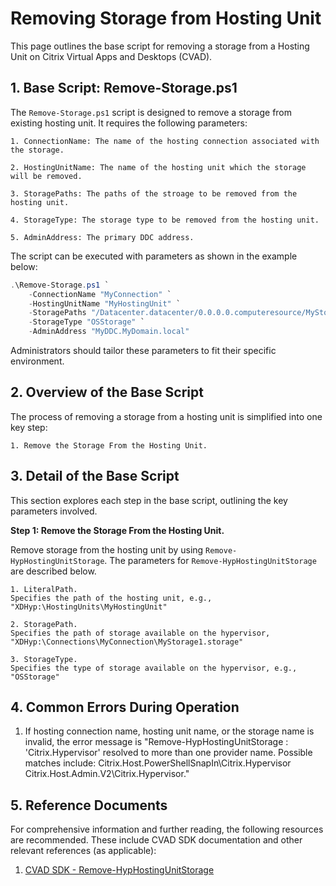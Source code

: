 # Removing Storage from Hosting Unit

This page outlines the base script for removing a storage from a Hosting Unit on Citrix Virtual Apps and Desktops (CVAD). 



## 1. Base Script: Remove-Storage.ps1

The `Remove-Storage.ps1` script is designed to remove a storage from existing hosting unit. It requires the following parameters:

    1. ConnectionName: The name of the hosting connection associated with the storage.
    
    2. HostingUnitName: The name of the hosting unit which the storage will be removed.
    
    3. StoragePaths: The paths of the stroage to be removed from the hosting unit.
    
    4. StorageType: The storage type to be removed from the hosting unit.
    
    5. AdminAddress: The primary DDC address.

The script can be executed with parameters as shown in the example below:

```powershell
.\Remove-Storage.ps1 `
    -ConnectionName "MyConnection" `
    -HostingUnitName "MyHostingUnit" `
    -StoragePaths "/Datacenter.datacenter/0.0.0.0.computeresource/MyStorage.storage", "/Datacenter.datacenter/0.0.0.0.computeresource/MyStorage2.storage" `
    -StorageType "OSStorage" `
    -AdminAddress "MyDDC.MyDomain.local"
```

Administrators should tailor these parameters to fit their specific environment.



## 2. Overview of the Base Script

The process of removing a storage from a hosting unit is simplified into one key step:

    1. Remove the Storage From the Hosting Unit.



## 3. Detail of the Base Script

This section explores each step in the base script, outlining the key parameters involved.

**Step 1: Remove the Storage From the Hosting Unit.**

Remove storage from the hosting unit by using ``Remove-HypHostingUnitStorage``. The parameters for ``Remove-HypHostingUnitStorage`` are described below.

    1. LiteralPath.
    Specifies the path of the hosting unit, e.g., "XDHyp:\HostingUnits\MyHostingUnit"

    2. StoragePath.
    Specifies the path of storage available on the hypervisor, "XDHyp:\Connections\MyConnection\MyStorage1.storage"

    3. StorageType.
    Specifies the type of storage available on the hypervisor, e.g., "OSStorage"
    


## 4. Common Errors During Operation

1. If hosting connection name, hosting unit name, or the storage name is invalid, the error message is "Remove-HypHostingUnitStorage : 'Citrix.Hypervisor' resolved to more than one provider name. Possible matches include: Citrix.Host.PowerShellSnapIn\Citrix.Hypervisor Citrix.Host.Admin.V2\Citrix.Hypervisor."



## 5. Reference Documents

For comprehensive information and further reading, the following resources are recommended. These include CVAD SDK documentation and other relevant references (as applicable):

1. [CVAD SDK - Remove-HypHostingUnitStorage](https://developer-docs.citrix.com/en-us/citrix-virtual-apps-desktops-sdk/current-release/HostService/Remove-HypHostingUnitStorage.html)


